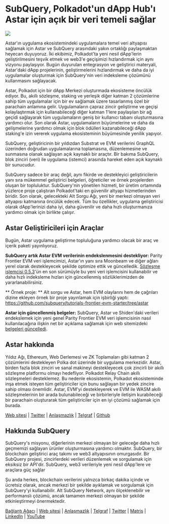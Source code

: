 # SubQuery, Polkadot'un dApp Hub'ı Astar için açık bir veri temeli sağlar

![](https://miro.medium.com/max/1400/1*VtFbnTYV48Y5mpZtwZsdXA.png)

Astar'ın uygulama ekosistemindeki uygulamalara temel veri altyapısı sağlamak için Astar ve SubQuery arasındaki yakın ortaklığı paylaşmaktan heyecan duyuyoruz. İki ekibimiz, Polkadot'ta yeni nesil dApp'lerin geliştirilmesini teşvik etmek ve web3'e geçişimizi hızlandırmak için aynı vizyonu paylaşıyor. Bugün duyurulan entegrasyon ve geliştirici materyali, Astar'daki dApp projelerinin, geliştirmelerini hızlandırmak ve daha da iyi uygulamalar oluşturmak için SubQuery'nin veri indeksleme çözümünü kullanmasını sağlayacak.

Astar, Polkadot için bir dApp Merkezi oluşturmada ekosisteme öncülük ediyor. Bu, akıllı sözleşme, staking ve yerleşik diğer katman 2 çözümlerine sahip tüm uygulamalar için bir ev sağlamak üzere tasarlanmış özel bir parachain anlamına gelir. Uygulamaların çapraz zincir geliştirme ve geçişi kolaylaştırmak için kullanabileceği diğer katman 1'lere paylaşılan bir ağ geçidi sağlayarak tüm uygulamaların geniş bir kullanıcı tabanı oluşturmasına yardımcı olur. Son olarak Astar, uygulamaların büyümelerine ve daha da gelişmelerine yardımcı olmak için blok ödülleri kazanabileceği dApp staking'e izin vererek uygulama ekosisteminin büyümesinde yenilik yapıyor.

SubQuery, geliştiricinin bir yıldızdan Substrat ve EVM verilerini GraphQL üzerinden doğrudan uygulamalarına toplamasına, düzenlemesine ve sunmasına olanak sağlayan açık kaynaklı bir araçtır. Bir bakıma SubQuery, blok zinciri (veri) ile uygulama (istemci) arasında hareket eden açık kaynaklı bir sunucudur.

SubQuery sadece bir araç değil, aynı fikirde ve destekleyici geliştiricilerin yanı sıra mükemmel geliştirici belgeleri, öğreticiler ve örnek projelerden oluşan bir topluluktur. SubQuery'nin yönetilen hizmeti, bir üretim ortamında yüzlerce proje çalıştıran Polkadot'taki en güvenilir altyapı hizmetlerinden biridir. Son olarak, gelecekteki Alt Sorgu Ağı, yeni bir merkezi olmayan veri altyapısı katmanına öncülük edecek. Tüm bu özellikler, uygulama geliştiricisi olarak dApp'lerinizi daha iyi, daha güvenilir ve daha hızlı oluşturmanıza yardımcı olmak için birlikte çalışır.

## **Astar Geliştiricileri için Araçlar**

Bugün, Astar uygulama geliştirme topluluğuna yardımcı olacak bir araç ve içerik paketi yayınlıyoruz.

**SubQuery artık Astar EVM verilerinin endekslenmesini destekliyor:** Parity Frontier EVM veri işlemcimizi, Astar'ın yanı sıra Moonbeam ve diğer ağları yerel olarak destekleyecek şekilde optimize ettik ve güncelledik. [Sözleşme işlemcisi 0.5.3](https://github.com/subquery/subql/releases/tag/contract-processors%2F0.5.3)'ün en son sürümüyle bu yeni veri işlemcisini kullanabilir ve daha hızlı indeksleme hızları için güncellenmiş sözlüklerimizden de yararlanabilirsiniz.

** Örnek proje: ** Alt sorgu ve Astar, hem EVM olaylarını hem de çağrıları dizine ekleyen örnek bir proje yayınlamak için işbirliği yaptı: [https://github.com/subquery/tutorials-frontier-evm-starter/tree/astar ](https://github.com/subquery/tutorials-frontier-evm-starter/tree/astar)

**Astar için güncellenmiş belgeler:** SubQuery, Astar ve Shiden'daki verileri endekslemek için yeni genel Parity Frontier EVM veri işlemcisinin nasıl kullanılacağına ilişkin net bir açıklama sağlamak için web sitemizdeki [belgeleri güncelledi](https://university.subquery.network/build/substrate-evm.html).

## Astar hakkında

Yıldız Ağı, Ethereum, Web Derlemesi ve ZK Toplamaları gibi katman 2 çözümlerini destekleyen Polka dot üzerinde bir uygulama merkezidir. Astar, birden fazla blok zinciri ve sanal makineyi destekleyecek çok zincirli bir akıllı sözleşme platformu olmayı hedefliyor. Polkadot Relay Chain akıllı sözleşmeleri desteklemez. Bu nedenle ekosistemin, Polkadot ekosisteminde inşa etmek isteyen tüm geliştiriciler için bunu sağlayan bir yedek zincire sahip olması önemlidir. Astar, EVM'yi destekleyerek ve EVM ile WASM akıllı sözleşmelerinin bir arada bulunabileceği ve birbirleriyle iletişim kurabileceği bir parachain oluşturarak tüm geliştiriciler için en iyi çözümü sağlamak için burada.

[Web sitesi](https://astar.network/) | [Twitter](https://twitter.com/AstarNetwork) | [Anlaşmazlık](https://discord.gg/Z3nC9U4) | [Telgraf](https://t.me/PlasmOfficial) | [Github](https://github.com/AstarNetwork)

## Hakkında SubQuery

SubQuery's misyonu, diğerlerinin merkezi olmayan bir geleceğe daha hızlı geçmemizi sağlayan ürünler oluşturmasına yardımcı olmaktır. SubQuery, bir blockchain geliştirici araç takımı ve web3 altyapısının omurgasıdır. Bir SubQuery projesi, zincirlerdeki verileri düzenlemek ve sorgulamak için eksiksiz bir API'dir. SubQuery, web3 verileriyle yeni nesil dApp'lere ve araçlara güç sağlar

Şu anda herkes, blockchain verilerini yalnızca birkaç dakika içinde ve ücretsiz olarak, ancak merkezi bir şekilde ayıklamak ve sorgulamak için SubQuery'yi kullanabilir. Alt SubQuery Network, aynı ölçeklenebilir ve performanslı çözümü, ancak tamamen merkezi olmayan bir şekilde etkinleştirmeyi önermektedir.

[Bağlantı Ağacı](https://linktr.ee/subquerynetwork) | [Web sitesi](https://subquery.network/) | [Anlaşmazlık](https://discord.com/invite/78zg8aBSMG) | [Telgraf](https://t.me/subquerynetwork) | [Twitter](https://twitter.com/subquerynetwork) | [Matris](https://matrix.to/#/#subquery:matrix.org) | [LinkedIn](https://www.linkedin.com/company/subquery) | [YouTube](https://www.youtube.com/channel/UCi1a6NUUjegcLHDFLr7CqLw)
